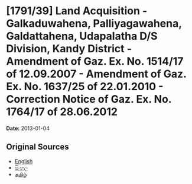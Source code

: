 # [1791/39] Land Acquisition - Galkaduwahena, Palliyagawahena, Galdattahena, Udapalatha D/S Division, Kandy District - Amendment of Gaz. Ex. No. 1514/17 of 12.09.2007 - Amendment of Gaz. Ex. No. 1637/25 of 22.01.2010 - Correction Notice of Gaz. Ex. No. 1764/17 of 28.06.2012

**Date:** 2013-01-04

## Original Sources

- [English](https://documents.gov.lk/view/extra-gazettes/2013/1/1791-39_E.pdf)
- [සිංහල](https://documents.gov.lk/view/extra-gazettes/2013/1/1791-39_S.pdf)
- [தமிழ்](https://documents.gov.lk/view/extra-gazettes/2013/1/1791-39_T.pdf)
